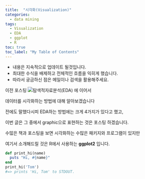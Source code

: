 ```yaml
---
title:  "시각화(Visualization)"
categories:
  - data mining
tags:
  - Visualization
  - EDA
  - ggplot
  - R
toc: true
toc_label: "My Table of Contents"
---
```

* 내용은 지속적으로 업데이트 될것입니다.
* 최대한 수식을 배제하고 전체적인 흐름을 익히게 했습니다.
* 따라서 궁금하신 점은 메일이나 검색을 활용해주세요.

이전 포스팅 ![탐색적자료분석(EDA)](https://greenjun.github.io/data%20mining/EDA/) 에 이어서

데이터를 시각화하는 방법에 대해 알아보겠습니다

전에도 말했다시피  EDA하는 방법에는 크게 4가지가 있다고 했고, 

이번 글은 그 중에서 graphic으로 표현하는 것은 포스팅 하겠습니다.



수많은 책과 포스팅을 보면 시각화하는 수많은 패키지와 프로그램이 있지만

여기서 소개해드릴 것은 R에서 사용하는  **ggplot2** 입니다.





```ruby
def print_hi(name)
  puts "Hi, #{name}"
end
print_hi('Tom')
#=> prints 'Hi, Tom' to STDOUT.
```
